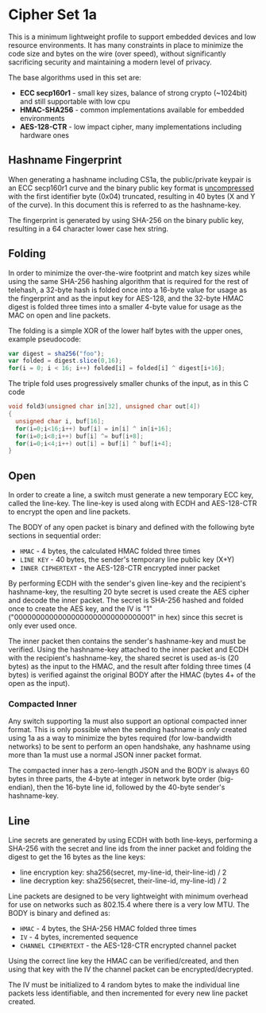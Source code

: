 Cipher Set 1a
============

This is a minimum lightweight profile to support embedded devices and low resource environments.  It has many constraints in place to minimize the code size and bytes on the wire (over speed), without significantly sacrificing security and maintaining a modern level of privacy.

The base algorithms used in this set are:

* **ECC secp160r1** - small key sizes, balance of strong crypto (~1024bit) and still supportable with low cpu
* **HMAC-SHA256** - common implementations available for embedded environments
* **AES-128-CTR** - low impact cipher, many implementations including hardware ones

## Hashname Fingerprint

When generating a hashname including CS1a, the public/private keypair is an ECC secp160r1 curve and the binary public key format is [uncompressed](https://www.secg.org/collateral/sec1_final.pdf) with the first identifier byte (0x04) truncated, resulting in 40 bytes (X and Y of the curve).  In this document this is referred to as the hashname-key.

The fingerprint is generated by using SHA-256 on the binary public key, resulting in a 64 character lower case hex string.

## Folding

In order to minimize the over-the-wire footprint and match key sizes while using the same SHA-256 hashing algorithm that is required for the rest of telehash, a 32-byte hash is folded once into a 16-byte value for usage as the fingerprint and as the input key for AES-128, and the 32-byte HMAC digest is folded three times into a smaller 4-byte value for usage as the MAC on open and line packets.

The folding is a simple XOR of the lower half bytes with the upper ones, example pseudocode:

```js
var digest = sha256("foo");
var folded = digest.slice(0,16);
for(i = 0; i < 16; i++) folded[i] = folded[i] ^ digest[i+16];
```

The triple fold uses progressively smaller chunks of the input, as in this C code

```c
void fold3(unsigned char in[32], unsigned char out[4])
{
  unsigned char i, buf[16];
  for(i=0;i<16;i++) buf[i] = in[i] ^ in[i+16];
  for(i=0;i<8;i++) buf[i] ^= buf[i+8];
  for(i=0;i<4;i++) out[i] = buf[i] ^ buf[i+4];
}
```

## Open

In order to create a line, a switch must generate a new temporary ECC key, called the line-key. The line-key is used along with ECDH and AES-128-CTR to encrypt the open and line packets.

The BODY of any open packet is binary and defined with the following byte sections in sequential order:

* `HMAC` - 4 bytes, the calculated HMAC folded three times
* `LINE KEY` - 40 bytes, the sender's temporary line public key (X+Y)
* `INNER CIPHERTEXT` - the AES-128-CTR encrypted inner packet

By performing ECDH with the sender's given line-key and the recipient's hashname-key, the resulting 20 byte secret is used create the AES cipher and decode the inner packet. The secret is SHA-256 hashed and folded once to create the AES key, and the IV is "1" ("00000000000000000000000000000001" in hex) since this secret is only ever used once.

The inner packet then contains the sender's hashname-key and must be verified.  Using the hashname-key attached to the inner packet and ECDH with the recipient's hashname-key, the shared secret is used as-is (20 bytes) as the input to the HMAC, and the result after folding three times (4 bytes) is verified against the original BODY after the HMAC (bytes 4+ of the open as the input).

### Compacted Inner

Any switch supporting 1a must also support an optional compacted inner format.  This is only possible when the sending hashname is *only* created using 1a as a way to minimize the bytes required (for low-bandwidth networks) to be sent to perform an open handshake, any hashname using more than 1a must use a normal JSON inner packet format.

The compacted inner has a zero-length JSON and the BODY is always 60 bytes in three parts, the 4-byte at integer in network byte order (big-endian), then the 16-byte line id, followed by the 40-byte sender's hashname-key.

## Line

Line secrets are generated by using ECDH with both line-keys, performing a SHA-256 with the secret and line ids from the inner packet and folding the digest to get the 16 bytes as the line keys:

* line encryption key: sha256(secret, my-line-id, their-line-id) / 2
* line decryption key: sha256(secret, their-line-id, my-line-id) / 2

Line packets are designed to be very lightweight with minimum overhead for use on networks such as 802.15.4 where there is a very low MTU.  The BODY is binary and defined as:

* `HMAC` - 4 bytes, the SHA-256 HMAC folded three times
* `IV` - 4 bytes, incremented sequence
* `CHANNEL CIPHERTEXT` - the AES-128-CTR encrypted channel packet

Using the correct line key the HMAC can be verified/created, and then using that key with the IV the channel packet can be encrypted/decrypted.

The IV must be initialized to 4 random bytes to make the individual line packets less identifiable, and then incremented for every new line packet created.
